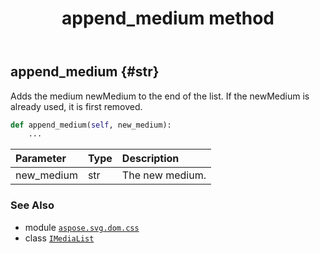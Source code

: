 ﻿---
title: append_medium method
second_title: Aspose.SVG for Python via .NET API References
description: 
type: docs
weight: 20
url: /python-net/aspose.svg.dom.css/imedialist/append_medium/
is_root: false
---

## append_medium {#str}

Adds the medium newMedium to the end of the list. If the newMedium is already used, it is first removed.



```python
def append_medium(self, new_medium):
    ...
```


| Parameter | Type | Description |
| :- | :- | :- |
| new_medium | str | The new medium. |



### See Also
* module [`aspose.svg.dom.css`](../../)
* class [`IMediaList`](/svg/python-net/aspose.svg.dom.css/imedialist)
